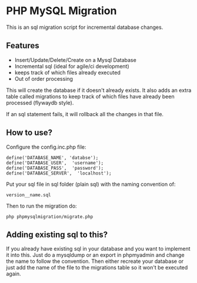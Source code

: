 PHP MySQL Migration
============

This is an sql migration script for incremental database changes.

Features
--------
* Insert/Update/Delete/Create on a Mysql Database
* Incremental sql (ideal for agile/ci development)
* keeps track of which files already executed
* Out of order processing

This will create the database if it doesn't already exists. It also adds an extra table called migrations to keep track of which files have already been processed (flywaydb style).

If an sql statement fails, it will rollback all the changes in that file.

How to use?
-------------

Configure the config.inc.php file:

```
define('DATABASE_NAME', 'databse');
define('DATABASE_USER',  'username');
define('DATABASE_PASS',  'password');
define('DATABASE_SERVER',  'localhost');
```

Put your sql file in sql folder (plain sql) with the naming convention of:

```
version__name.sql
```

Then to run the migration do:

```
php phpmysqlmigration/migrate.php
```

Adding existing sql to this?
----------------------------

If you already have existing sql in your database and you want to implement it into this. Just do a mysqldump or an export in phpmyadmin and change the name to follow the convention. Then either recreate your database or just add the name of the file to the migrations table so it won't be executed again.
